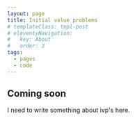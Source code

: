 ```yaml
---
layout: page
title: Initial value problems
# templateClass: tmpl-post
# eleventyNavigation:
#   key: About
#   order: 3
tags:
  - pages
  - code
---
```


## Coming soon

I need to write something about ivp's here.
